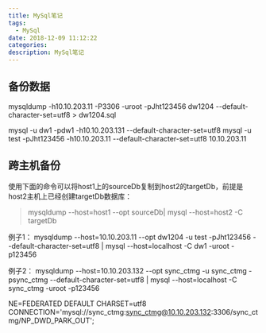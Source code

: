 ```yaml
---
title: MySql笔记
tags:
  - MySql
date: 2018-12-09 11:12:22
categories:
description: MySql笔记
---
```


## 备份数据


mysqldump -h10.10.203.11 -P3306 -uroot -pJht123456 dw1204  --default-character-set=utf8 > dw1204.sql


mysql -u dw1 -pdw1 -h10.10.203.131 --default-character-set=utf8
mysql -u test -pJht123456 -h10.10.203.11 --default-character-set=utf8
10.10.203.11


## 跨主机备份

使用下面的命令可以将host1上的sourceDb复制到host2的targetDb，前提是host2主机上已经创建targetDb数据库：
> mysqldump --host=host1 --opt sourceDb| mysql --host=host2 -C targetDb

例子1：
mysqldump --host=10.10.203.11 --opt dw1204 -u test -pJht123456 --default-character-set=utf8 | mysql --host=localhost -C dw1 -uroot -p123456

例子2：
mysqldump --host=10.10.203.132 --opt sync_ctmg -u sync_ctmg -psync_ctmg --default-character-set=utf8 | mysql --host=localhost -C sync_ctmg -uroot -p123456


NE=FEDERATED DEFAULT CHARSET=utf8 CONNECTION='mysql://sync_ctmg:sync_ctmg@10.10.203.132:3306/sync_ctmg/NP_DWD_PARK_OUT';
